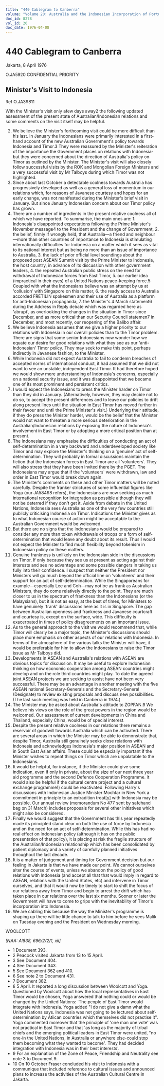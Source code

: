 ```yaml
---
title: "440 Cablegram to Canberra"
volume: "Volume 20: Australia and the Indonesian Incorporation of Portuguese Timor, 1974-1976"
doc_id: 8278
vol_id: 20
doc_date: 1976-04-08
---
```


# 440 Cablegram to Canberra

Jakarta, 8 April 1976

O.JA5920 CONFIDENTIAL PRIORITY

## Minister's Visit to Indonesia

Ref O.JA39811

With the Minister's visit only afew days away2 the following updated assessment of the present state of Australian/Indonesian relations and some comments on the visit itself may be helpful.

  2. We believe the Minister's forthcoming visit could be more difficult than his last. In January the Indonesians were primarily interested in a first-hand account of the new Australian Government's policy towards Indonesia and Timor.3 They were reassured by the Minister's reiteration of the importance the Government places on relations with Indonesia-but they were concerned about the direction of Australia's policy on Timor as outlined by the Minister. The Minister's visit will also closely follow successful visits by the ROK and Mongolian Foreign Ministers and a very successful visit by Mr Talboys during which Timor was not highlighted.
  3. Since about last October a detectable coolness towards Australia has progressively developed as well as a general loss of momentum in our relations which, for reasons of Javanese courtesy and hopes for an early change, was not manifested during the Minister's brief visit in January. But since January Indonesian concern about our Timor policy has grown.
  4. There are a number of ingredients in the present relative coolness all of which we have reported. To summarise, the main ones are: 
    1. Indonesia's disappointed expectations following the Prime Minister's November message4 to the President and the change of Government,
    2. the belief, firmly if wrongly held, that Australia—a friend and neighbour—more than other countries of importance to Indonesia is stimulating internationally difficulties for Indonesia on a matter which it sees as vital to its national interest but as being no more than an issue of importance to Australia,
    3. the lack of prior official level soundings about the proposed post ASEAN Summit visit by the Prime Minister to Indonesia, the host country, in advance of its discussion with other government leaders,
    4. the repeated Australian public stress on the need for withdrawal of Indonesian forces from East Timor,
    5. our earlier idea (impractical in their eyes) of a United Nations peace-keeping force.5 Coupled with what the Indonesians believe was an attempt by us at 'collusion' with Singapore on this matter,
    6. the ready access to Australia accorded FRETILIN spokesmen and their use of Australia as a platform for anti-Indonesian propaganda,
    7. the Minister's 4 March statement6 during the Address in Reply debate which was regarded here as 'abrupt', as overlooking the changes in the situation in Timor since December, and as more critical than our Security Council statemen7 in December, and most recently, our reopening of the Balibo affair.
  5. We believe Indonesia assumes that we give a higher priority to our relations with Indonesia in our overall policies than to the Timor problem. There are signs that some senior Indonesians now wonder how we equate our desire for good relations with what they see as our 'anti­-Indonesian' Timor policy. They may seek to make this point, perhaps indirectly in Javanese fashion, to the Minister.
  6. While Indonesia did not expect Australia to fail to condemn breaches of accepted norms of international conduct, it had assumed that we did not want to see an unstable, independent East Timor. It had therefore hoped we would show more understanding of Indonesia's concerns, especially on a national security issue, and it was disappointed that we became one of its most prominent and persistent critics.
  7. I would expect the Indonesians to press the Minister harder on Timor than they did in January. (Alternatively, however, they may decide not to do so, to accept the present differences and to leave our policies to drift along present lines until the situation in East Timor has moved further in their favour and until the Prime Minister's visit.) Underlying their attitude, if they do press the Minister harder, would be the belief that the Minister would not want to threaten a more serious deterioration in the Australian/Indonesian relations by exposing the nature of Indonesia's involvement in East Timor or by adopting a more critical position than at present.
  8. The Indonesians may emphasise the difficulties of conducting an act of self-determination in a very backward and underdeveloped society like Timor and may explore the Minister's thinking on a 'genuine' act of self-determination. They will probably in formal discussions maintain the fiction that the Indonesian forces in East Timor are all 'volunteers'. They will also stress that they have been invited there by the PGET. The Indonesians may argue that if the 'volunteers' were withdrawn, law and order in East Timor would break down again.
  9. The Minister's comments on these and other Timor matters will be noted carefully. Despite the franker strictures of some influential figures like Yoga (our JA58498 refers), the Indonesians are now seeking as much international recognition for integration as possible although they will not be deterred if they don't get it. Aside from debate in the United Nations, Indonesia sees Australia as one of the very few countries still publicly criticising Indonesia on Timor. Indications the Minister gives as to what Indonesian course of action might be acceptable to the Australian Government would be welcomed.
  10. But there are no signs that the Indonesians would be prepared to consider any more than token withdrawals of troops or a form of self-determination that would leave any doubt about its result. Thus I would not expect the Minister to find much flexibility beyond tokenism in Indonesian policy on these matters.
  11. Genuine frankness is unlikely on the Indonesian side in the discussions on Timor. If only because they see us at present as acting against their interests and see no advantage and some possible dangers in taking us fully into their confidence. I suspect that neither the President nor Ministers will go much beyond the official line on 'volunteers' and their support for an act of self-determination. While the Singaporeans for example—especially Lee and Goh—may not be as frank as Australian Ministers, they do come relatively directly to the point. They are much closer to us in the spectrum of frankness than the Indonesians (or the Malaysians), but it is not as easy, at the best of times, for Ministers to have genuinely 'frank' discussions here as it is in Singapore. The gap between Australian openness and frankness and Javanese courtcraft and courtesy is, except on the surface, wide. This difficulty is exacerbated in times of policy disagreements on an important issue.
  12. As to the general approach to the visit we would recommend that, while Timor will clearly be a major topic, the Minister's discussions should place more emphasis on other aspects of our relations with Indonesia. In terms of the atmosphere of the various talks the Minister will have, it would be preferable for him to allow the Indonesians to raise the Timor issue as Mr Talboys did.
  13. Developments in ASEAN and Australia's relations with ASEAN are obvious topics for discussion. It may be useful to explore Indonesian thinking on how economic cooperation among ASEAN countries might develop and on the role third countries might play. To date the agreed joint ASEAN projects we are seeking to assist have not been very successful. There may be an advantage in another meeting with the five ASEAN national Secretary-Generals and the Secretary-General (Designate) to review existing proposals and discuss new possibilities. (The last such meeting was held in Canberra in 1974.)
  14. The Minister may be asked about Australia's attitude to ZOPFAN.9 We believe his views on the role of the great powers in the region would be welcomed. Our assessment of current developments in China and Thailand, especially China, would be of special interest.
  15. Despite the present relative coolness in our relations there remains a reservoir of goodwill towards Australia which can be activated. There are several areas in which the Minister may be able to demonstrate that, despite Timor, Australia still genuinely seeks close relations with Indonesia and acknowledges Indonesia's major position in ASEAN and in South East Asian affairs. These could be especially important if the Minister wishes to repeat things on Timor which are unpalatable to the Indonesians.
  16. It would be helpful, for instance, if the Minister could give some indication, even if only in private, about the size of our next three year aid programme and the second Defence Cooperation Programme. It would also be helpful if the cultural centre project and a cultural exchange programme1) could be reactivated. Following Harry's discussions with Indonesian Justice Minister Mochtar in New York a commitment in principle to an extradition treat[y] with Indonesia may be possible. Our annual review (memorandum No 477 sent by safehand bag on 31 March) includes proposals for several other initiatives which might also be considered.
  17. Finally we would suggest that the Government has this year repeatedly made its principled stand clear on both the use of force by Indonesia and on the need for an act of self-determination. While this has had no real effect on Indonesian policy (although it has on the public presentation of that policy), it is placing at risk the fragile structure of the Australian/Indonesian relationship which has been consolidated by patient diplomacy and a variety of carefully planned initiatives throughout the last decade.
  18. It is a matter of judgement and timing for Government decision but our feeling in Jakarta is that we have made our point. We cannot ourselves alter the course of events, unless we abandon the policy of good relations with Indonesia (and accept all that that would imply in regard to ASEAN, relations with the United States, etc) and intervene in Timor ourselves, and that it would now be timely to start to shift the focus of our relations away from Timor and begin to arrest the drift which has taken place in our relations over the last six months. Sooner or later the Government will have to come to grips with the inevitability of Timor's incorporation into Indonesia.
  19. We are cabling this because the way the Minister's programme is shaping up there will be little chance to talk to him before he sees Malik on Tuesday evening and the President on Wednesday morning.



WOOLCOTT

_[NAA: Al838, 696/2/2/1, xii]_

  * 1 Document 393.
  * 2 Peacock visited Jakarta from 13 to 15 April.
  * 3 See Document 404.
  * 4 See Document 343.
  * 5 See Document 362 and 410.
  * 6 See note 2 to Document 431.
  * 7 Document 382.
  * 8 5 April. It reported a long discussion between Woolcott and Yoga. Questioned by Woolcott about how the local representatives in East Timor would be chosen, Yoga answered that nothing could or would be changed by the United Nations: 'The people of East Timor would integrate with Indonesia. Yoga added "I do not give a damn what the United Nations says. Indonesia was not going to be lectured about self-determination by Atiican countries which themselves did not practise it". Yoga commented moreover that the principle of 'one man one vote' was not practical in East Timor and that 'as long as the majority of tribal chiefs and the emerging political leaders in East Timor were united, "no one-in the United Nations, in Australia or anywhere else-could stop them becoming what they wanted to become". They had decided integration with Indonesia was in their best interests'.
  * 9 For an explanation of the Zone of Peace, Friendship and Neutrality see note 3 to Document 9.
  * 10 On 10 October Fraser concluded his visit to Indonesia with a communique that included reference to cultural issues and announced plans to increase the activities of the Australian Cultural Centre in Jakarta.



